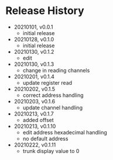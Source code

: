 # Release History

* 20210101, v0.0.1
	* initial release
* 20210128, v0.1.0
	* initial release
* 20210130, v0.1.2
	* edit
* 20210130, v0.1.3
	* change in reading channels
* 20210201, v0.1.4
	* update register read
* 20210202, v0.1.5
	* correct address handling
* 20210203, v0.1.6
	* update channel handling
* 20210213, v0.1.7
	* added offset
* 20210213, v0.1.10
	* edit address hexadecimal handling
	* no default address
* 20210222, v0.1.11
	* trunk display value to 0
